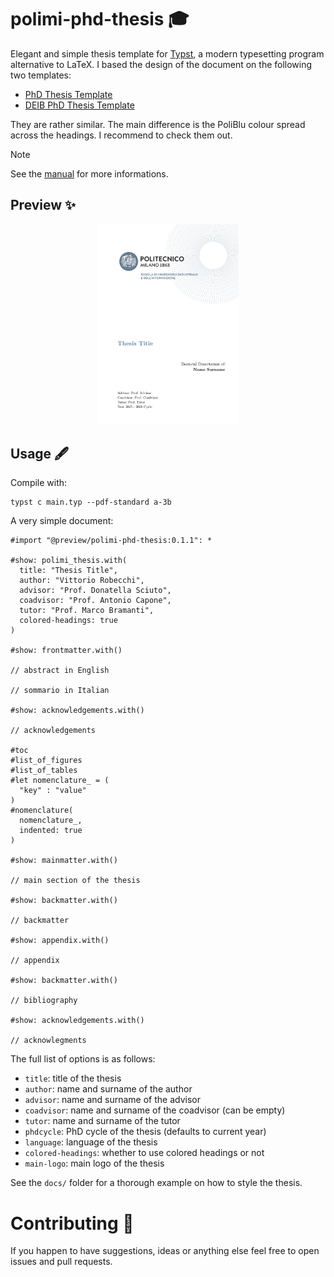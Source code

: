 # polimi-phd-thesis 🎓

Elegant and simple thesis template for [Typst](https://typst.app/), a modern typesetting program alternative to LaTeX. I based the design of the document on the following two templates:

- [PhD Thesis Template](https://www.overleaf.com/latex/templates/phd-thesis-template/nwjkggvhrzmz)
- [DEIB PhD Thesis Template](https://www.overleaf.com/latex/templates/politecnico-di-milano-deib-phd-thesis-template/ydsvtyzwxfdk)

They are rather similar. The main difference is the PoliBlu colour spread across the headings. I recommend to check them out.

> [!NOTE]
> See the [manual](https://victuarvi.github.io/PoliMi-PhD-Thesis/docs/manual.pdf) for more informations.

## Preview ✨

<p align="center">
  <img alt="Frontspiece" src="thumbnail.png" width="45%">
</p>

## Usage 🖋

Compile with:

```shell
typst c main.typ --pdf-standard a-3b
```

A very simple document:

```typ
#import "@preview/polimi-phd-thesis:0.1.1": *

#show: polimi_thesis.with(
  title: "Thesis Title",
  author: "Vittorio Robecchi",
  advisor: "Prof. Donatella Sciuto",
  coadvisor: "Prof. Antonio Capone",
  tutor: "Prof. Marco Bramanti",
  colored-headings: true
)

#show: frontmatter.with()

// abstract in English

// sommario in Italian

#show: acknowledgements.with()

// acknowledgements

#toc
#list_of_figures
#list_of_tables
#let nomenclature_ = (
  "key" : "value"
)
#nomenclature(
  nomenclature_,
  indented: true
)

#show: mainmatter.with()

// main section of the thesis

#show: backmatter.with()

// backmatter

#show: appendix.with()

// appendix

#show: backmatter.with()

// bibliography

#show: acknowledgements.with()

// acknowlegments
```

The full list of options is as follows:
- `title`: title of the thesis
- `author`: name and surname of the author
- `advisor`: name and surname of the advisor
- `coadvisor`: name and surname of the coadvisor (can be empty)
- `tutor`: name and surname of the tutor
- `phdcycle`: PhD cycle of the thesis (defaults to current year)
- `language`: language of the thesis
- `colored-headings`: whether to use colored headings or not
- `main-logo`: main logo of the thesis

See the `docs/` folder for a thorough example on how to style the thesis.

# Contributing 🚀

If you happen to have suggestions, ideas or anything else feel free to open issues and pull requests.
